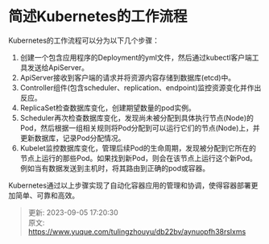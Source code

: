 # 简述Kubernetes的工作流程

Kubernetes的工作流程可以分为以下几个步骤：

1. 创建一个包含应用程序的Deployment的yml文件，然后通过kubectl客户端工具发送给ApiServer。
2. ApiServer接收到客户端的请求并将资源内容存储到数据库(etcd)中。
3. Controller组件(包含scheduler、replication、endpoint)监控资源变化并作出反应。
4. ReplicaSet检查数据库变化，创建期望数量的pod实例。
5. Scheduler再次检查数据库变化，发现尚未被分配到具体执行节点(Node)的Pod，然后根据一组相关规则将Pod分配到可以运行它们的节点(Node)上，并更新数据库，记录Pod分配情况。
6. Kubelet监控数据库变化，管理后续Pod的生命周期，发现被分配到它所在的节点上运行的那些Pod。如果找到新Pod，则会在该节点上运行这个新Pod。例如当有数据发送到主机时，将其路由到正确的pod或容器。

Kubernetes通过以上步骤实现了自动化容器应用的管理和协调，使得容器部署更加简单、可靠和高效。



> 更新: 2023-09-05 17:20:30  
> 原文: <https://www.yuque.com/tulingzhouyu/db22bv/aynuopfh38rslxms>